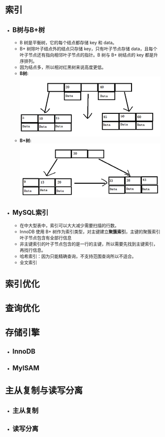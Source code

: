 # 索引
- ## B树与B+树
  - B 树是平衡树，它的每个结点都存储 key 和 data。
  - B+ 树除叶子结点外的结点只存储 key，只有叶子节点存储 data，且每个叶子节点还有指向相邻叶子节点的指针。B 树与 B+ 树结点的 key 都是升序排列。
  - 因为结点多，所以相对红黑树来说高度更低。
  - **B树:** ![](B树.png)
  - **B+树:** ![](B+树.png)
- ## MySQL索引
  - 在中大型表中，索引可以大大减少需要扫描的行数。
  - InnoDB 使用 B+ 树作为索引类型，对主键建立**聚簇索引**，主键的聚簇索引叶子节点包含有全部行信息
  - 非主键索引的叶子节点包含的是一行的主键，所以需要先找到主键索引，再找行信息。
  - 哈希索引：因为只能精确查询，不支持范围查询所以不适合。
  - 全文索引
# 索引优化

# 查询优化

# 存储引擎
- ## InnoDB
- ## MyISAM

# 主从复制与读写分离
- ## 主从复制
- ## 读写分离